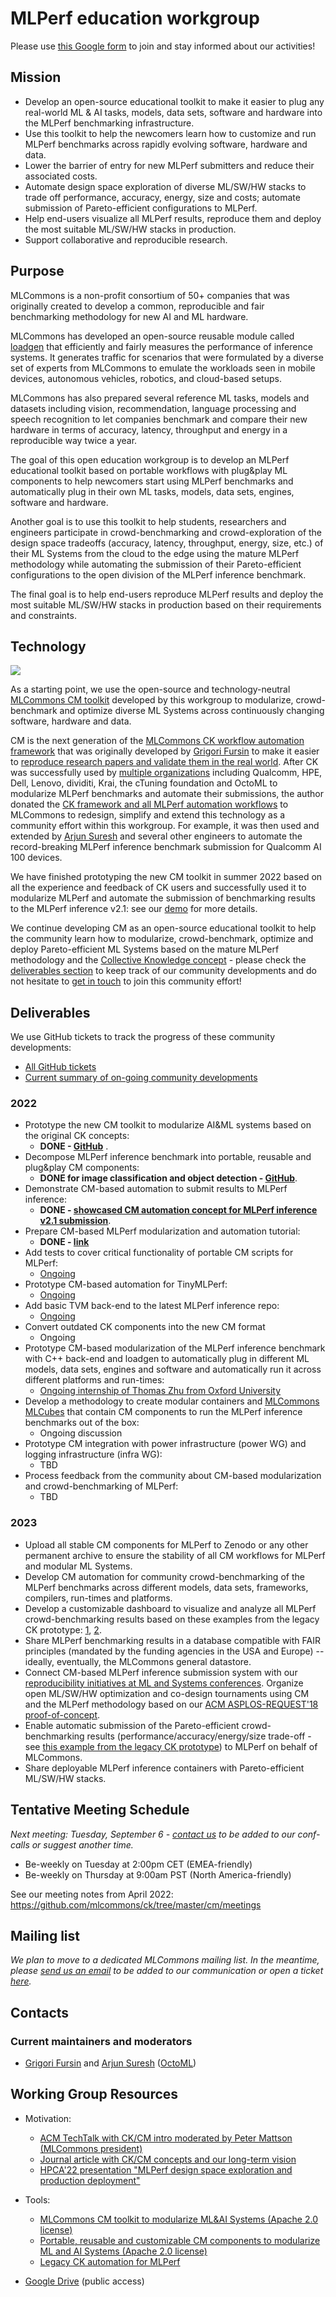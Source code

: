 # MLPerf education workgroup

Please use [this Google form](https://forms.gle/i5gCDtBC8gMtcvRw6) to join and stay informed about our activities!

## Mission

* Develop an open-source educational toolkit to make it easier to plug any real-world ML & AI tasks, models, data sets, software and hardware into the MLPerf benchmarking infrastructure.
* Use this toolkit to help the newcomers learn how to customize and run MLPerf benchmarks across rapidly evolving software, hardware and data. 
* Lower the barrier of entry for new MLPerf submitters and reduce their associated costs. 
* Automate design space exploration of diverse ML/SW/HW stacks to trade off performance, accuracy, energy, size and costs; automate submission of Pareto-efficient configurations to MLPerf.
* Help end-users visualize all MLPerf results, reproduce them and deploy the most suitable ML/SW/HW stacks in production.
* Support collaborative and reproducible research.

## Purpose

MLCommons is a non-profit consortium of 50+ companies that was originally created 
to develop a common, reproducible and fair benchmarking methodology for new AI and ML hardware.

MLCommons has developed an open-source reusable module called [loadgen](https://github.com/mlcommons/inference/tree/master/loadgen)
that efficiently and fairly measures the performance of inference systems.
It generates traffic for scenarios that were formulated by a diverse set of experts from MLCommons
to emulate the workloads seen in mobile devices, autonomous vehicles, robotics, and cloud-based setups.

MLCommons has also prepared several reference ML tasks, models and datasets 
including vision, recommendation, language processing and speech recognition
to let companies benchmark and compare their new hardware in terms of accuracy, latency, throughput and energy
in a reproducible way twice a year.

The goal of this open education workgroup is to develop an MLPerf
educational toolkit based on portable workflows with plug&play ML components
to help newcomers start using MLPerf benchmarks and automatically plug in 
their own ML tasks, models, data sets, engines, software and hardware.

Another goal is to use this toolkit to help students, researchers and
engineers participate in crowd-benchmarking and crowd-exploration of the design space tradeoffs 
(accuracy, latency, throughput, energy, size, etc.) of their ML Systems from the cloud to the
edge using the mature MLPerf methodology while automating the submission
of their Pareto-efficient configurations to the open division of the MLPerf
inference benchmark.

The final goal is to help end-users reproduce MLPerf results 
and deploy the most suitable ML/SW/HW stacks in production 
based on their requirements and constraints.


## Technology

![](https://raw.githubusercontent.com/ctuning/ck-guide-images/master/cm-mlperf-edu-wg.png)

As a starting point, we use the open-source and technology-neutral [MLCommons CM toolkit](https://github.com/mlcommons/ck/tree/master/cm)
developed by this workgroup to modularize, crowd-benchmark and optimize diverse ML Systems across continuously changing software, hardware and data.

CM is the next generation of the [MLCommons CK workflow automation framework](https://arxiv.org/pdf/2011.01149.pdf) 
that was originally developed by [Grigori Fursin]( https://cKnowledge.io/@gfursin ) to make it easier to [reproduce research papers and validate them in the real world](https://www.youtube.com/watch?v=7zpeIVwICa4).
After CK was successfully used by [multiple organizations]( https://cKnowledge.org/partners.html ) 
including Qualcomm, HPE, Dell, Lenovo, dividiti, Krai, the cTuning foundation and OctoML to modularize MLPerf benchmarks and automate their submissions,
the author donated the [CK framework and all MLPerf automation workflows](https://github.com/mlcommons/ck/tree/master/docs/mlperf-automation) 
to MLCommons to redesign, simplify and extend this technology as a community effort 
within this workgroup. For example, it was then used and extended by [Arjun Suresh](https://www.linkedin.com/in/arjunsuresh) and several other engineers
to automate the record-breaking MLPerf inference benchmark submission for Qualcomm AI 100 devices.

We have finished prototyping the new CM toolkit in summer 2022 based on all the experience and feedback of CK users
and successfully used it to modularize MLPerf and automate the submission of benchmarking results to the MLPerf inference v2.1: 
see our [demo](mlperf-cm-automation-demo.md) for more details.

We continue developing CM as an open-source educational toolkit 
to help the community learn how to modularize, crowd-benchmark, optimize and deploy 
Pareto-efficient ML Systems based on the mature MLPerf methodology and the [Collective Knowledge concept](https://arxiv.org/pdf/2011.01149.pdf) - 
please check the [deliverables section](#deliverables) to keep track of our community developments
and do not hesitate to [get in touch](#contacts) to join this community effort!

## Deliverables

We use GitHub tickets to track the progress of these community developments:
* [All GitHub tickets](https://github.com/mlcommons/ck/issues)
* [Current summary of on-going community developments](https://github.com/mlcommons/ck/issues/261)

### 2022

* Prototype the new CM toolkit to modularize AI&ML systems based on the original CK concepts: 
  * **DONE - [GitHub](https://github.com/mlcommons/ck/tree/master/cm)** .
* Decompose MLPerf inference benchmark into portable, reusable and plug&play CM components:
  * **DONE for image classification and object detection - [GitHub](https://github.com/mlcommons/ck/tree/master/cm-mlops)**.
* Demonstrate CM-based automation to submit results to MLPerf inference:
  * **DONE - [showcased CM automation concept for MLPerf inference v2.1 submission](https://github.com/mlcommons/ck/blob/master/docs/mlperf-cm-automation-demo.md)**.
* Prepare CM-based MLPerf modularization and automation tutorial:
  * **DONE - [link](mlperf-cm-automation-demo.md)**
* Add tests to cover critical functionality of portable CM scripts for MLPerf:
  * [Ongoing](https://github.com/mlcommons/ck/issues/275)
* Prototype CM-based automation for TinyMLPerf:
  * [Ongoing](https://github.com/mlcommons/ck/issues/268)
* Add basic TVM back-end to the latest MLPerf inference repo:
  * [Ongoing](https://github.com/mlcommons/ck/issues/267)
* Convert outdated CK components into the new CM format
  * Ongoing
* Prototype CM-based modularization of the MLPerf inference benchmark with C++ back-end and loadgen 
  to automatically plug in different ML models, data sets, engines and software 
  and automatically run it across different platforms and run-times:
  * [Ongoing internship of Thomas Zhu from Oxford University](https://github.com/mlcommons/ck/issues/265)
* Develop a methodology to create modular containers and [MLCommons MLCubes](https://github.com/mlcommons/mlcube) that contain CM components to run the MLPerf inference benchmarks out of the box:
  * Ongoing discussion
* Prototype CM integration with power infrastructure (power WG) and logging infrastructure (infra WG):
  * TBD
* Process feedback from the community about CM-based modularization and crowd-benchmarking of MLPerf:
  * TBD

### 2023 

* Upload all stable CM components for MLPerf to Zenodo or any other permanent archive to ensure the stability of all CM workflows for MLPerf and modular ML Systems.
* Develop CM automation for community crowd-benchmarking of the MLPerf benchmarks across different models, data sets, frameworks, compilers, run-times and platforms.
* Develop a customizable dashboard to visualize and analyze all MLPerf crowd-benchmarking results based on these examples from the legacy CK prototype: 
  [1](https://cknowledge.io/c/result/mlperf-inference-all-image-classification-edge-singlestream), 
  [2](https://cknowledge.io/result/crowd-benchmarking-mlperf-inference-classification-mobilenets-all).
* Share MLPerf benchmarking results in a database compatible with FAIR principles (mandated by the funding agencies in the USA and Europe) -- 
  ideally, eventually, the MLCommons general datastore.
* Connect CM-based MLPerf inference submission system with our [reproducibility initiatives at ML and Systems conferences](https://cTuning.org/ae). 
  Organize open ML/SW/HW optimization and co-design tournaments using CM and the MLPerf methodology 
  based on our [ACM ASPLOS-REQUEST'18 proof-of-concept](https://cknowledge.io/c/event/repro-request-asplos2018/).
* Enable automatic submission of the Pareto-efficient crowd-benchmarking results (performance/accuracy/energy/size trade-off - 
  see [this example from the legacy CK prototype](https://cknowledge.io/c/result/mlperf-inference-all-image-classification-edge-singlestream-pareto))
  to MLPerf on behalf of MLCommons.
* Share deployable MLPerf inference containers with Pareto-efficient ML/SW/HW stacks.

## Tentative Meeting Schedule

*Next meeting: Tuesday, September 6 - [contact us](mailto:grigori@octoml.ai;asuresh@octoml.ai) to be added to our conf-calls or suggest another time.*

* Be-weekly on Tuesday at 2:00pm CET (EMEA-friendly)
* Be-weekly on Thursday at 9:00am PST (North America-friendly)

See our meeting notes from April 2022: https://github.com/mlcommons/ck/tree/master/cm/meetings

## Mailing list

*We plan to move to a dedicated MLCommons mailing list. In the meantime, please [send us an email](mailto:grigori@octoml.ai;asuresh@octoml.ai) 
 to be added to our communication or open a ticket [here](https://github.com/mlcommons/ck/issues).*

## Contacts

### Current maintainers and moderators

* [Grigori Fursin]( https://cKnowledge.io/@gfursin ) and [Arjun Suresh](https://www.linkedin.com/in/arjunsuresh) ([OctoML](https://octoml.ai))

## Working Group Resources

* Motivation:
  * [ACM TechTalk with CK/CM intro moderated by Peter Mattson (MLCommons president)](https://www.youtube.com/watch?v=7zpeIVwICa4)
  * [Journal article with CK/CM concepts and our long-term vision](https://arxiv.org/pdf/2011.01149.pdf)
  * [HPCA'22 presentation "MLPerf design space exploration and production deployment"](https://doi.org/10.5281/zenodo.6475385)

* Tools:
  * [MLCommons CM toolkit to modularize ML&AI Systems (Apache 2.0 license)](https://github.com/mlcommons/ck)
  * [Portable, reusable and customizable CM components to modularize ML and AI Systems (Apache 2.0 license)](https://github.com/mlcommons/ck/tree/master/cm-mlops/script)
  * [Legacy CK automation for MLPerf](https://github.com/mlcommons/ck/tree/master/docs/mlperf-automation)

* [Google Drive](https://drive.google.com/drive/folders/1CKewftoZ2VpBWheMCSxFG-pcIBgCu4Au?usp=sharing) (public access)


